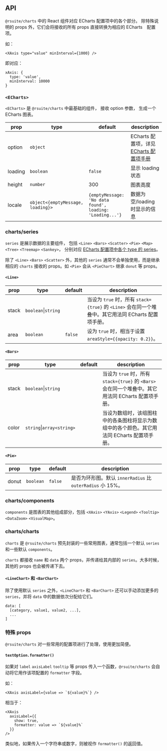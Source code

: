 
## API

`@rsuite/charts` 中的 React 组件对应 ECharts 配置项中的各个部分。
除特殊说明的 props 外，它们会将接收的所有 props 直接转换为相应的 ECharts　配置项。

如：
```
<XAxis type="value" minInterval={1000} />
```

即对应：

```
xAxis: {
  type: 'value',
  minInterval: 10000
}
```

### `<ECharts>`

`<ECharts>` 是 `@rsuite/charts` 中最基础的组件，
接收 option 参数，
生成一个 ECharts 图表。

| prop | type | default | description |
| ---- | ---- | ------- | ----------- |
| option | `object`  |  | ECharts 配置项，详见　[ECharts 配置项手册](http://echarts.baidu.com/option.html)|
| loading | `boolean` | `false` | 显示 loading 状态 |
| height | `number` | 300 | 图表高度 |
| locale | `object<{emptyMessage, loading}>` | `{emptyMessage: 'No data found', loading: 'Loading...'}` | 数据为空/loading 时显示的信息|

### charts/series

`series` 是展示数据的主要组件，
包括 `<Line>` `<Bars>` `<Scatter>` `<Pie>` `<Map>` `<Tree>` `<Treemap>` `<Sankey>`，
分别对应 [ECharts 配置项中各个 type 的 series](http://echarts.baidu.com/option.html#series)。

除了 `<Line>` `<Bars>` `<Scatter>` 外，其他的 `series` 通常不会单独使用，而是继承相应的 `charts` 接收的 props。如 `<Pie>` 会从 `<PieChart>` 继承 `donut` 等 props。

#### `<Line>`

| prop | type | default | description |
| ---- | ---- | ------- | ----------- |
| stack | `boolean`&#124;`string`  |  | 当设为 `true` 时，所有 `stack={true}` 的 `<Line>` 会在同一个堆叠中。其它用法同 ECharts 配置项手册。 |
| area | `boolean` | `false` | 设为 `true` 时，相当于设置 `areaStyle={{opacity: 0.2}}`。 |

#### `<Bars>`

| prop | type | default | description |
| ---- | ---- | ------- | ----------- |
| stack | `boolean`&#124;`string`  |  | 当设为 `true` 时，所有 `stack={true}` 的 `<Bars>` 会在同一个堆叠中。其它用法同 ECharts 配置项手册。 |
| color | `string`&#124;`array<string>` | | 当设为数组时，该组图柱中的各条图柱将显示为数组中的各个颜色。其它用法同 ECharts 配置项手册。 |


#### `<Pie>`

| prop | type | default | description |
| ---- | ---- | ------- | ----------- |
| donut | `boolean` | `false` | 是否为环形图。默认 `innerRadius` 比 `outerRadius` 小 15%。 |

### charts/components

`components` 是图表的其他组成部分，包括 `<XAxis>` `<YAxis>` `<Legend>` `<Tooltip>` `<DataZoom>` `<VisualMap>`。


### charts/charts

`charts` 是 `@rsuite/charts` 预先封装的一些常用图表，通常包括一个默认 `series` 和一些默认 `components`。

`charts` 都接收 `name` 和 `data` 两个 props，并传递给其内部的 `series`。大多时候，其他的 props 也会被传递下去。

#### `<LineChart>` 和 `<BarChart>`

除了使用默认 `series` 之外，`<LineChart>` 和 `<BarChart>` 还可以手动添加更多的 `series`，并将 `data` 中的数据依次分配给它们。

```
data: [
  [category, value1, value2, ...],
  ...
]

```

### 特殊 props

`@rsuite/charts` 对一些常用的配置项进行了处理，使用更加简便。

#### `textOption.formatter()`

如果对 `label` `axisLabel` `tooltip` 等 props 传入一个函数，`@rsuite/charts` 会自动将它用作该项配置的 `formatter` 字段。

如：
```
<XAxis axisLabel={value => `${value}%`} />
```

相当于：
```
<XAxis
  axisLabel={{
    show: true,
    formatter: value => `${value}%`
  }}
/>
```

类似地，如果传入一个字符串或数字，则被视作 `formatter()` 的返回值。
